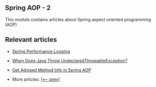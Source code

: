 ## Spring AOP - 2

This module contains articles about Spring aspect oriented programming (AOP)

## Relevant articles

- [Spring Performance Logging](docs/Spring_Performance_Logging.md)
- [When Does Java Throw UndeclaredThrowableException?](docs/Spring_UndeclaredThrowableException.md)
- [Get Advised Method Info in Spring AOP](docs/Spring_GetAdvisedMethodInfo.md)

- More articles: [[<-- prev]](../spring-aop-1/README.md)